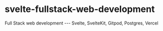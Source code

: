 # svelte-fullstack-web-development
Full Stack web development --- Svelte, SvelteKit, Gitpod, Postgres, Vercel
